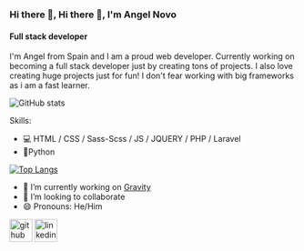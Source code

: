 ### Hi there 👋, Hi there 👋, I'm Angel Novo
#### Full stack developer

I'm Angel from Spain and I am a proud web developer. Currently working on becoming a full stack developer just by creating tons of projects. 
I also love creating huge projects just for fun!
I don't fear working with big frameworks as i am a fast learner.

![GitHub stats](https://github-readme-stats.vercel.app/api?username=Angel-del-dev&show_icons=true)  

Skills:   
* 💻 HTML / CSS / Sass-Scss / JS / JQUERY / PHP / Laravel  
* 🐍Python   

[![Top Langs](https://github-readme-stats.vercel.app/api/top-langs/?username=Angel-del-dev)](https://github.com/anuraghazra/github-readme-stats)

- 🔭 I’m currently working on [Gravity](https://github.com/Angel-del-dev/Gravity)
- 👯 I’m looking to collaborate
- 😄 Pronouns: He/Him 



[<img src='https://cdn.jsdelivr.net/npm/simple-icons@3.0.1/icons/github.svg' alt='github' height='40'>](https://github.com/Angel-del-dev)  [<img src='https://cdn.jsdelivr.net/npm/simple-icons@3.0.1/icons/linkedin.svg' alt='linkedin' height='40'>](https://www.linkedin.com/in/angel-novo) 

